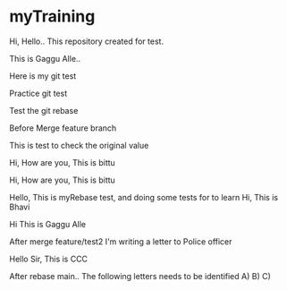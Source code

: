 # myTraining

Hi, Hello.. This repository created for test.

This is Gaggu Alle..

Here is my git test

Practice git test

Test the git rebase

Before Merge feature branch

This is test to check the original value

Hi, How are you, This is bittu


Hi, How are you, This is bittu


Hello, This is myRebase test, and doing some tests for to learn
Hi, This is Bhavi

Hi This is Gaggu Alle

After merge feature/test2
I'm writing a letter to Police officer



Hello Sir, This is CCC

After rebase main..
The following letters needs to be identified
A)
B)
C)
